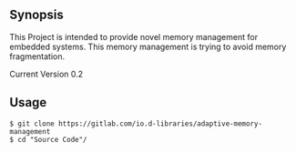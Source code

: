 ## Synopsis

This Project is intended to provide novel memory management for embedded systems. This memory management is trying to avoid memory fragmentation. 

Current Version 0.2

## Usage

```
$ git clone https://gitlab.com/io.d-libraries/adaptive-memory-management
$ cd "Source Code"/
```